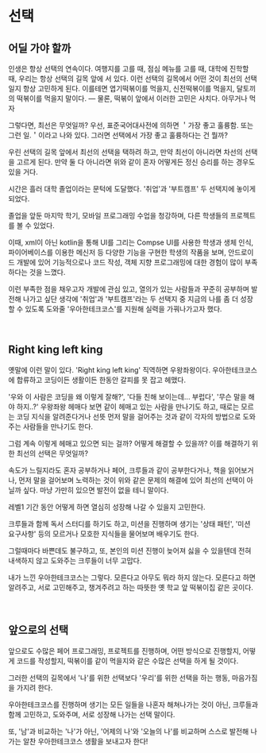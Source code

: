 # 선택

## 어딜 가야 할까
인생은 항상 선택의 연속이다. 여행지를 고를 때, 점심 메뉴를 고를 때, 대학에 진학할 때, 우리는 항상 선택의 길목 앞에 서 있다. 이런 선택의 길목에서 어떤 것이 최선의 선택일지 항상 고민하게 된다. 이를테면 엽기떡볶이를 먹을지, 신전떡볶이를 먹을지, 달토끼의 떡볶이를 먹을지 말이다. ― 물론, 떡볶이 앞에서 이러한 고민은 사치다. 아무거나 먹자

그렇다면, 최선은 무엇일까? 우선, 표준국어대사전에 의하면 ＇가장 좋고 훌륭함. 또는 그런 일.＇이라고 나와 있다. 그러면 선택에서 가장 좋고 훌륭하다는 건 뭘까?

우린 선택의 길목 앞에서 최선의 선택을 택하려 하고, 만약 최선이 아니라면 차선의 선택을 고르게 된다. 만약 둘 다 아니라면 위와 같이 혼자 어떻게든 정신 승리를 하는 경우도 있을 거다.

시간은 흘러 대학 졸업이라는 문턱에 도달했다. '취업'과 '부트캠프' 두 선택지에 놓이게 되었다.

졸업을 앞둔 마지막 학기, 모바일 프로그래밍 수업을 청강하며, 다른 학생들의 프로젝트를 볼 수 있었다.

이때, xml이 아닌 kotlin을 통해 UI를 그리는 Compse UI를 사용한 학생과 생체 인식, 파이어베이스를 이용한 메신저 등 다양한 기능을 구현한 학생의 작품을 보며, 안드로이드 개발에 있어 기능적으로나 코드 작성, 객체 지향 프로그래밍에 대한 경험이 많이 부족하다는 것을 느꼈다.

이런 부족한 점을 채우고자 개발에 관심 있고, 열의가 있는 사람들과 꾸준히 공부하며 발전해 나가고 싶단 생각에 '취업'과 '부트캠프'라는 두 선택지 중 지금의 나를 좀 더 성장할 수 있도록 도와줄 '우아한테크코스'를 지원해 실력을 가꿔나가고자 했다.

<br>

## Right king left king
옛말에 이런 말이 있다. 'Right king left king' 직역하면 우왕좌왕이다. 우아한테크코스에 합류하고 코딩이든 생활이든 한동안 갈피를 못 잡고 헤맸다.

'우와 이 사람은 코딩을 왜 이렇게 잘해?', '다들 친해 보이는데... 부럽다', '무슨 말을 해야 하지..?' 우왕좌왕 헤매다 보면 같이 헤매고 있는 사람을 만나기도 하고, 때로는 모르는 코딩 지식을 알려준다거나 선뜻 먼저 말을 걸어주는 것과 같이 각자의 방법으로 도와주는 사람들을 만나기도 한다.

그럼 계속 이렇게 헤매고 있으면 되는 걸까? 어떻게 해결할 수 있을까? 이를 해결하기 위한 최선의 선택은 무엇일까?

속도가 느릴지라도 혼자 공부하거나 페어, 크루들과 같이 공부한다거나, 책을 읽어보거나, 먼저 말을 걸어보며 노력하는 것이 위와 같은 문제의 해결에 있어 최선의 선택이 아닐까 싶다. 마냥 가만히 있으면 발전이 없을 테니 말이다.

레벨1 기간 동안 어떻게 하면 열심히 성장해 나갈 수 있을지 고민한다.

크루들과 함께 독서 스터디를 하기도 하고, 미션을 진행하며 생기는 '상태 패턴', '미션 요구사항' 등의 모르거나 모호한 지식들을 물어보며 배우기도 한다.

그럴때마다 바쁜데도 불구하고, 또, 본인의 미션 진행이 늦어져 싫을 수 있을텐데 전혀 내색하지 않고 도와주는 크루들이 너무 고맙다.

내가 느낀 우아한테크코스는 그렇다. 모른다고 아무도 뭐라 하지 않는다. 모른다고 하면 알려주고, 서로 고민해주고, 챙겨주려고 하는 따뜻한 옛 학교 앞 떡볶이집 같은 곳이다.

<br>

## 앞으로의 선택
앞으로도 수많은 페어 프로그래밍, 프로젝트를 진행하며, 어떤 방식으로 진행할지, 어떻게 코드를 작성할지, 떡볶이를 같이 먹을지와 같은 수많은 선택을 하게 될 것이다. 

그러한 선택의 길목에서 '나'를 위한 선택보다 '우리'를 위한 선택을 하는 행동, 마음가짐을 가지려 한다.

우아한테크코스를 진행하며 생기는 모든 일들을 나혼자 해쳐나가는 것이 아닌, 크루들과 함께 고민하고, 도와주며, 서로 성장해 나가는 선택 말이다.

또, '남'과 비교하는 '나'가 아닌, '어제의 나'와 '오늘의 나'를 비교하며 스스로 발전해 나가는 알찬 우아한테크코스 생활을 보내고자 한다!

